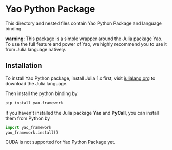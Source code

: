 # Yao Python Package
This directory and nested files contain Yao Python Package and language binding.

**warning**: This package is a simple wrapper around the Julia package Yao. To use the full feature and power of Yao, we highly recommend you to use it from Julia language natively.

## Installation

To install Yao Python package, install Julia 1.x first,
visit [julialang.org](https://julialang.org/) to download
the Julia language.

Then install the python binding by

```python
pip install yao-framework
```

If you haven't installed the Julia package **Yao** and **PyCall**, you can install them from Python by

```python
import yao_framework
yao_framework.install()
```

CUDA is not supported for Yao Python Package yet.
